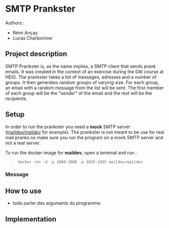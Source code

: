 # SMTP Prankster

Authors :
- Rémi Ançay
- Lucas Charbonnier

## Project description
SMTP Prankster is, as the name implies, a SMTP client that sends prank emails. It was created in the context of an exercise during the DAI course at HEIG.
The prankster takes a list of messages, adresses and a number of groups. It then generates random groups of varying size. For each group, an email with a random message from the list will be sent. The first member of each group will be the "sender" of the email and the rest will be the recipients.

## Setup
In order to run the prankster you need a **mock** SMTP server ([maildev/maildev](https://github.com/maildev/maildev) for example). The prankster is not meant to be use for real mail pranks so make sure you run the program on a mock SMTP server and not a real server.

To run the docker image for **maildev**, open a terminal and run :
>```docker run -d -p 1080:1080 -p 1025:1025 maildev/maildev```

### Message

## How to use
- todo parler des arguments du programme

## Implementation